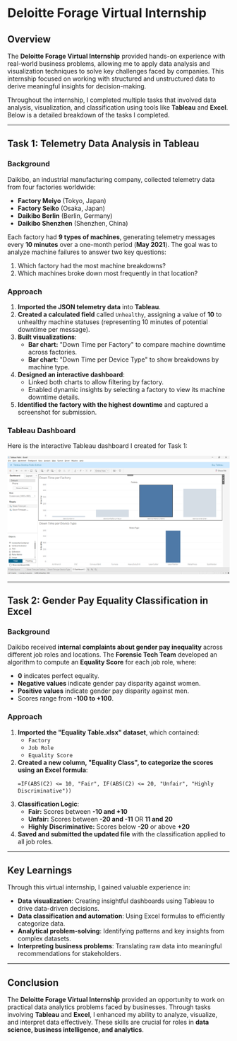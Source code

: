 # Deloitte Forage Virtual Internship

## Overview
The **Deloitte Forage Virtual Internship** provided hands-on experience with real-world business problems, allowing me to apply data analysis and visualization techniques to solve key challenges faced by companies. This internship focused on working with structured and unstructured data to derive meaningful insights for decision-making.

Throughout the internship, I completed multiple tasks that involved data analysis, visualization, and classification using tools like **Tableau** and **Excel**. Below is a detailed breakdown of the tasks I completed.

---

## Task 1: Telemetry Data Analysis in Tableau

### **Background**
Daikibo, an industrial manufacturing company, collected telemetry data from four factories worldwide:
- **Factory Meiyo** (Tokyo, Japan)
- **Factory Seiko** (Osaka, Japan)
- **Daikibo Berlin** (Berlin, Germany)
- **Daikibo Shenzhen** (Shenzhen, China)

Each factory had **9 types of machines**, generating telemetry messages every **10 minutes** over a one-month period (**May 2021**). The goal was to analyze machine failures to answer two key questions:
1. Which factory had the most machine breakdowns?
2. Which machines broke down most frequently in that location?

### **Approach**
1. **Imported the JSON telemetry data** into **Tableau**.
2. **Created a calculated field** called `Unhealthy`, assigning a value of **10** to unhealthy machine statuses (representing 10 minutes of potential downtime per message).
3. **Built visualizations**:
   - **Bar chart:** "Down Time per Factory" to compare machine downtime across factories.
   - **Bar chart:** "Down Time per Device Type" to show breakdowns by machine type.
4. **Designed an interactive dashboard**:
   - Linked both charts to allow filtering by factory.
   - Enabled dynamic insights by selecting a factory to view its machine downtime details.
5. **Identified the factory with the highest downtime** and captured a screenshot for submission.

### **Tableau Dashboard**  
Here is the interactive Tableau dashboard I created for Task 1:  

![image alt](https://github.com/srinibas-masanta/Deloitte-Forage-Virtual-Internship/blob/9531ab5513a81ace10981f53bf0da6bb149049f1/Task%20One/Dashboard.png)

---

## Task 2: Gender Pay Equality Classification in Excel

### **Background**
Daikibo received **internal complaints about gender pay inequality** across different job roles and locations. The **Forensic Tech Team** developed an algorithm to compute an **Equality Score** for each job role, where:
- **0** indicates perfect equality.
- **Negative values** indicate gender pay disparity against women.
- **Positive values** indicate gender pay disparity against men.
- Scores range from **-100 to +100**.

### **Approach**
1. **Imported the "Equality Table.xlsx" dataset**, which contained:
   - `Factory`
   - `Job Role`
   - `Equality Score`
2. **Created a new column, "Equality Class", to categorize the scores using an Excel formula**:
   ```excel
   =IF(ABS(C2) <= 10, "Fair", IF(ABS(C2) <= 20, "Unfair", "Highly Discriminative"))
   ```
3. **Classification Logic**:
   - **Fair:** Scores between **-10 and +10**
   - **Unfair:** Scores between **-20 and -11** OR **11 and 20**
   - **Highly Discriminative:** Scores below **-20** or above **+20**
4. **Saved and submitted the updated file** with the classification applied to all job roles.

---

## Key Learnings
Through this virtual internship, I gained valuable experience in:
- **Data visualization**: Creating insightful dashboards using Tableau to drive data-driven decisions.
- **Data classification and automation**: Using Excel formulas to efficiently categorize data.
- **Analytical problem-solving**: Identifying patterns and key insights from complex datasets.
- **Interpreting business problems**: Translating raw data into meaningful recommendations for stakeholders.

---

## Conclusion
The **Deloitte Forage Virtual Internship** provided an opportunity to work on practical data analytics problems faced by businesses. Through tasks involving **Tableau** and **Excel**, I enhanced my ability to analyze, visualize, and interpret data effectively. These skills are crucial for roles in **data science, business intelligence, and analytics**.
